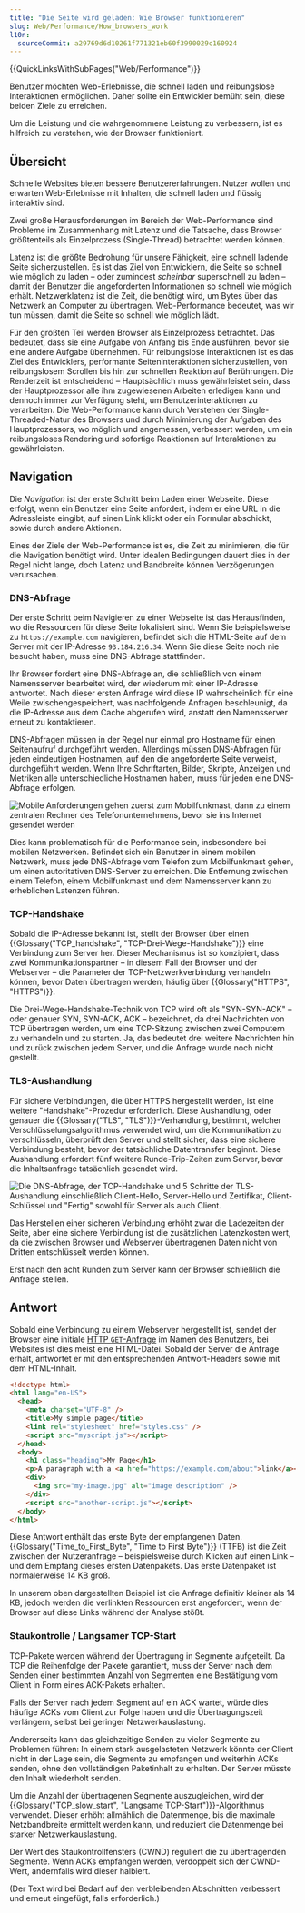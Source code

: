 ```yaml
---
title: "Die Seite wird geladen: Wie Browser funktionieren"
slug: Web/Performance/How_browsers_work
l10n:
  sourceCommit: a29769d6d10261f771321eb60f3990029c160924
---
```


{{QuickLinksWithSubPages("Web/Performance")}}

Benutzer möchten Web-Erlebnisse, die schnell laden und reibungslose Interaktionen ermöglichen. Daher sollte ein Entwickler bemüht sein, diese beiden Ziele zu erreichen.

Um die Leistung und die wahrgenommene Leistung zu verbessern, ist es hilfreich zu verstehen, wie der Browser funktioniert.

## Übersicht

Schnelle Websites bieten bessere Benutzererfahrungen. Nutzer wollen und erwarten Web-Erlebnisse mit Inhalten, die schnell laden und flüssig interaktiv sind.

Zwei große Herausforderungen im Bereich der Web-Performance sind Probleme im Zusammenhang mit Latenz und die Tatsache, dass Browser größtenteils als Einzelprozess (Single-Thread) betrachtet werden können.

Latenz ist die größte Bedrohung für unsere Fähigkeit, eine schnell ladende Seite sicherzustellen. Es ist das Ziel von Entwicklern, die Seite so schnell wie möglich zu laden – oder zumindest _scheinbar_ superschnell zu laden – damit der Benutzer die angeforderten Informationen so schnell wie möglich erhält. Netzwerklatenz ist die Zeit, die benötigt wird, um Bytes über das Netzwerk an Computer zu übertragen. Web-Performance bedeutet, was wir tun müssen, damit die Seite so schnell wie möglich lädt.

Für den größten Teil werden Browser als Einzelprozess betrachtet. Das bedeutet, dass sie eine Aufgabe von Anfang bis Ende ausführen, bevor sie eine andere Aufgabe übernehmen. Für reibungslose Interaktionen ist es das Ziel des Entwicklers, performante Seiteninteraktionen sicherzustellen, von reibungslosem Scrollen bis hin zur schnellen Reaktion auf Berührungen. Die Renderzeit ist entscheidend – Hauptsächlich muss gewährleistet sein, dass der Hauptprozessor alle ihm zugewiesenen Arbeiten erledigen kann und dennoch immer zur Verfügung steht, um Benutzerinteraktionen zu verarbeiten. Die Web-Performance kann durch Verstehen der Single-Threaded-Natur des Browsers und durch Minimierung der Aufgaben des Hauptprozessors, wo möglich und angemessen, verbessert werden, um ein reibungsloses Rendering und sofortige Reaktionen auf Interaktionen zu gewährleisten.

## Navigation

Die _Navigation_ ist der erste Schritt beim Laden einer Webseite. Diese erfolgt, wenn ein Benutzer eine Seite anfordert, indem er eine URL in die Adressleiste eingibt, auf einen Link klickt oder ein Formular abschickt, sowie durch andere Aktionen.

Eines der Ziele der Web-Performance ist es, die Zeit zu minimieren, die für die Navigation benötigt wird. Unter idealen Bedingungen dauert dies in der Regel nicht lange, doch Latenz und Bandbreite können Verzögerungen verursachen.

### DNS-Abfrage

Der erste Schritt beim Navigieren zu einer Webseite ist das Herausfinden, wo die Ressourcen für diese Seite lokalisiert sind. Wenn Sie beispielsweise zu `https://example.com` navigieren, befindet sich die HTML-Seite auf dem Server mit der IP-Adresse `93.184.216.34`. Wenn Sie diese Seite noch nie besucht haben, muss eine DNS-Abfrage stattfinden.

Ihr Browser fordert eine DNS-Abfrage an, die schließlich von einem Namensserver bearbeitet wird, der wiederum mit einer IP-Adresse antwortet. Nach dieser ersten Anfrage wird diese IP wahrscheinlich für eine Weile zwischengespeichert, was nachfolgende Anfragen beschleunigt, da die IP-Adresse aus dem Cache abgerufen wird, anstatt den Namensserver erneut zu kontaktieren.

DNS-Abfragen müssen in der Regel nur einmal pro Hostname für einen Seitenaufruf durchgeführt werden. Allerdings müssen DNS-Abfragen für jeden eindeutigen Hostnamen, auf den die angeforderte Seite verweist, durchgeführt werden. Wenn Ihre Schriftarten, Bilder, Skripte, Anzeigen und Metriken alle unterschiedliche Hostnamen haben, muss für jeden eine DNS-Abfrage erfolgen.

![Mobile Anforderungen gehen zuerst zum Mobilfunkmast, dann zu einem zentralen Rechner des Telefonunternehmens, bevor sie ins Internet gesendet werden](latency.jpg)

Dies kann problematisch für die Performance sein, insbesondere bei mobilen Netzwerken. Befindet sich ein Benutzer in einem mobilen Netzwerk, muss jede DNS-Abfrage vom Telefon zum Mobilfunkmast gehen, um einen autoritativen DNS-Server zu erreichen. Die Entfernung zwischen einem Telefon, einem Mobilfunkmast und dem Namensserver kann zu erheblichen Latenzen führen.

### TCP-Handshake

Sobald die IP-Adresse bekannt ist, stellt der Browser über einen {{Glossary("TCP_handshake", "TCP-Drei-Wege-Handshake")}} eine Verbindung zum Server her. Dieser Mechanismus ist so konzipiert, dass zwei Kommunikationspartner – in diesem Fall der Browser und der Webserver – die Parameter der TCP-Netzwerkverbindung verhandeln können, bevor Daten übertragen werden, häufig über {{Glossary("HTTPS", "HTTPS")}}.

Die Drei-Wege-Handshake-Technik von TCP wird oft als "SYN-SYN-ACK" – oder genauer SYN, SYN-ACK, ACK – bezeichnet, da drei Nachrichten von TCP übertragen werden, um eine TCP-Sitzung zwischen zwei Computern zu verhandeln und zu starten. Ja, das bedeutet drei weitere Nachrichten hin und zurück zwischen jedem Server, und die Anfrage wurde noch nicht gestellt.

### TLS-Aushandlung

Für sichere Verbindungen, die über HTTPS hergestellt werden, ist eine weitere "Handshake"-Prozedur erforderlich. Diese Aushandlung, oder genauer die {{Glossary("TLS", "TLS")}}-Verhandlung, bestimmt, welcher Verschlüsselungsalgorithmus verwendet wird, um die Kommunikation zu verschlüsseln, überprüft den Server und stellt sicher, dass eine sichere Verbindung besteht, bevor der tatsächliche Datentransfer beginnt. Diese Aushandlung erfordert fünf weitere Runde-Trip-Zeiten zum Server, bevor die Inhaltsanfrage tatsächlich gesendet wird.

![Die DNS-Abfrage, der TCP-Handshake und 5 Schritte der TLS-Aushandlung einschließlich Client-Hello, Server-Hello und Zertifikat, Client-Schlüssel und "Fertig" sowohl für Server als auch Client.](ssl.jpg)

Das Herstellen einer sicheren Verbindung erhöht zwar die Ladezeiten der Seite, aber eine sichere Verbindung ist die zusätzlichen Latenzkosten wert, da die zwischen Browser und Webserver übertragenen Daten nicht von Dritten entschlüsselt werden können.

Erst nach den acht Runden zum Server kann der Browser schließlich die Anfrage stellen.

## Antwort

Sobald eine Verbindung zu einem Webserver hergestellt ist, sendet der Browser eine initiale [HTTP `GET`-Anfrage](/de/docs/Web/HTTP/Methods) im Namen des Benutzers, bei Websites ist dies meist eine HTML-Datei. Sobald der Server die Anfrage erhält, antwortet er mit den entsprechenden Antwort-Headers sowie mit dem HTML-Inhalt.

```html
<!doctype html>
<html lang="en-US">
  <head>
    <meta charset="UTF-8" />
    <title>My simple page</title>
    <link rel="stylesheet" href="styles.css" />
    <script src="myscript.js"></script>
  </head>
  <body>
    <h1 class="heading">My Page</h1>
    <p>A paragraph with a <a href="https://example.com/about">link</a></p>
    <div>
      <img src="my-image.jpg" alt="image description" />
    </div>
    <script src="another-script.js"></script>
  </body>
</html>
```

Diese Antwort enthält das erste Byte der empfangenen Daten. {{Glossary("Time_to_First_Byte", "Time to First Byte")}} (TTFB) ist die Zeit zwischen der Nutzeranfrage – beispielsweise durch Klicken auf einen Link – und dem Empfang dieses ersten Datenpakets. Das erste Datenpaket ist normalerweise 14 KB groß.

In unserem oben dargestellten Beispiel ist die Anfrage definitiv kleiner als 14 KB, jedoch werden die verlinkten Ressourcen erst angefordert, wenn der Browser auf diese Links während der Analyse stößt.

### Staukontrolle / Langsamer TCP-Start

TCP-Pakete werden während der Übertragung in Segmente aufgeteilt. Da TCP die Reihenfolge der Pakete garantiert, muss der Server nach dem Senden einer bestimmten Anzahl von Segmenten eine Bestätigung vom Client in Form eines ACK-Pakets erhalten.

Falls der Server nach jedem Segment auf ein ACK wartet, würde dies häufige ACKs vom Client zur Folge haben und die Übertragungszeit verlängern, selbst bei geringer Netzwerkauslastung.

Andererseits kann das gleichzeitige Senden zu vieler Segmente zu Problemen führen: In einem stark ausgelasteten Netzwerk könnte der Client nicht in der Lage sein, die Segmente zu empfangen und weiterhin ACKs senden, ohne den vollständigen Paketinhalt zu erhalten. Der Server müsste den Inhalt wiederholt senden.

Um die Anzahl der übertragenen Segmente auszugleichen, wird der {{Glossary("TCP_slow_start", "Langsame TCP-Start")}}-Algorithmus verwendet. Dieser erhöht allmählich die Datenmenge, bis die maximale Netzbandbreite ermittelt werden kann, und reduziert die Datenmenge bei starker Netzwerkauslastung. 

Der Wert des Staukontrollfensters (CWND) reguliert die zu übertragenden Segmente. Wenn ACKs empfangen werden, verdoppelt sich der CWND-Wert, andernfalls wird dieser halbiert.

(Der Text wird bei Bedarf auf den verbleibenden Abschnitten verbessert und erneut eingefügt, falls erforderlich.)
